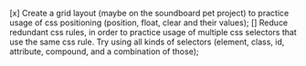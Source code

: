 [x] Create a grid layout (maybe on the soundboard pet project) to practice usage of css positioning (position, float, clear and their values);
[] Reduce redundant css rules, in order to practice usage of multiple css selectors that use the same css rule. Try using all kinds of selectors (element, class, id, attribute, compound, and a combination of those);